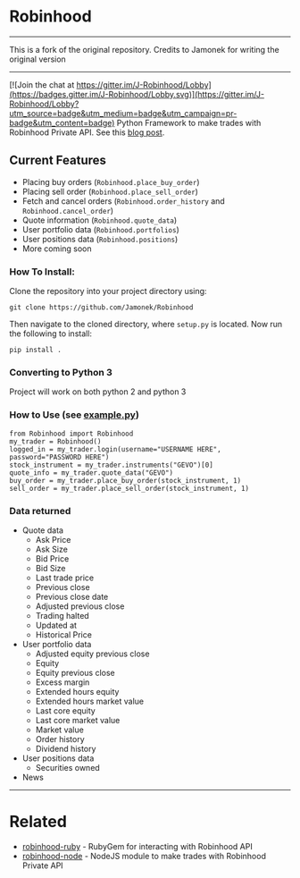 # Robinhood

-------------------

This is a fork of the original repository. Credits to Jamonek 
for writing the original version


------------------

[![Join the chat at https://gitter.im/J-Robinhood/Lobby](https://badges.gitter.im/J-Robinhood/Lobby.svg)](https://gitter.im/J-Robinhood/Lobby?utm_source=badge&utm_medium=badge&utm_campaign=pr-badge&utm_content=badge)
Python Framework to make trades with Robinhood Private API.
See this [blog post](https://medium.com/@rohanpai25/reversing-robinhood-free-accessible-automated-stock-trading-f40fba1e7d8b).

## Current Features 
- Placing buy orders (`Robinhood.place_buy_order`)
- Placing sell order (`Robinhood.place_sell_order`)
- Fetch and cancel orders (`Robinhood.order_history` and `Robinhood.cancel_order`)
- Quote information (`Robinhood.quote_data`)
- User portfolio data (`Robinhood.portfolios`)
- User positions data (`Robinhood.positions`)
- More coming soon

### How To Install:
Clone the repository into your project directory using:

    git clone https://github.com/Jamonek/Robinhood

Then navigate to the cloned directory, where `setup.py` is located. Now run the following to install:

    pip install .
    
### Converting to Python 3
Project will work on both python 2 and python 3

### How to Use (see [example.py](https://github.com/Jamonek/Robinhood/blob/master/docs/example.py))

    from Robinhood import Robinhood
    my_trader = Robinhood()
    logged_in = my_trader.login(username="USERNAME HERE", password="PASSWORD HERE")
    stock_instrument = my_trader.instruments("GEVO")[0]
    quote_info = my_trader.quote_data("GEVO")
    buy_order = my_trader.place_buy_order(stock_instrument, 1)
    sell_order = my_trader.place_sell_order(stock_instrument, 1)

### Data returned
* Quote data
  + Ask Price
  + Ask Size
  + Bid Price
  + Bid Size
  + Last trade price
  + Previous close
  + Previous close date
  + Adjusted previous close
  + Trading halted
  + Updated at
  + Historical Price
* User portfolio data
  + Adjusted equity previous close
  + Equity
  + Equity previous close
  + Excess margin
  + Extended hours equity
  + Extended hours market value
  + Last core equity
  + Last core market value
  + Market value
  + Order history
  + Dividend history
* User positions data
  + Securities owned
* News

------------------

# Related

* [robinhood-ruby](https://github.com/rememberlenny/robinhood-ruby) - RubyGem for interacting with Robinhood API
* [robinhood-node](https://github.com/aurbano/robinhood-node) - NodeJS module to make trades with Robinhood Private API
